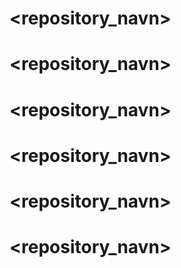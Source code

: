# <repository_navn>
# <vigilant-octo-fiesta>
# <vigilant-octo-fiesta>
# <simen>
# <repository_navn>
# <simen>
# <repository_navn>
# <repository_navn>
# <repository_navn>
# <repository_navn>
# <simen>
# <simenhol>
# <test>
